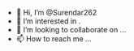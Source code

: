 - 👋 Hi, I’m @Surendar262
- 👀 I’m interested in .
- 💞️ I’m looking to collaborate on ...
- 📫 How to reach me ...

<!---
Surendar262/Surendar262 is a ✨ special ✨ repository because its `README.md` (this file) appears on your GitHub profile.
You can click the Preview link to take a look at your changes.
--->
